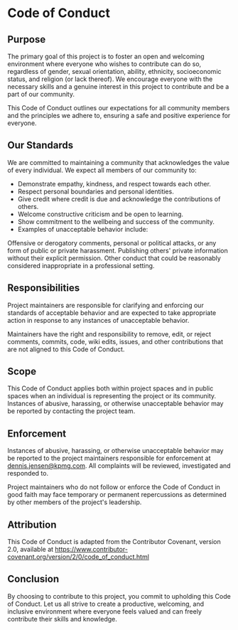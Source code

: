 # Code of Conduct

## Purpose

The primary goal of this project is to foster an open and welcoming environment
where everyone who wishes to contribute can do so, regardless of gender, sexual
orientation, ability, ethnicity, socioeconomic status, and religion (or lack
thereof). We encourage everyone with the necessary skills and a genuine interest
in this project to contribute and be a part of our community.

This Code of Conduct outlines our expectations for all community members and the
principles we adhere to, ensuring a safe and positive experience for everyone.

## Our Standards

We are committed to maintaining a community that acknowledges the value of every
individual. We expect all members of our community to:

* Demonstrate empathy, kindness, and respect towards each other.
* Respect personal boundaries and personal identities.
* Give credit where credit is due and acknowledge the contributions of others.
* Welcome constructive criticism and be open to learning.
* Show commitment to the wellbeing and success of the community.
* Examples of unacceptable behavior include:

Offensive or derogatory comments, personal or political attacks, or any form of
public or private harassment. Publishing others' private information without
their explicit permission. Other conduct that could be reasonably considered
inappropriate in a professional setting.

## Responsibilities

Project maintainers are responsible for clarifying and enforcing our standards
of acceptable behavior and are expected to take appropriate action in response
to any instances of unacceptable behavior.

Maintainers have the right and responsibility to remove, edit, or reject
comments, commits, code, wiki edits, issues, and other contributions that are
not aligned to this Code of Conduct.

## Scope

This Code of Conduct applies both within project spaces and in public spaces
when an individual is representing the project or its community. Instances of
abusive, harassing, or otherwise unacceptable behavior may be reported by
contacting the project team.

## Enforcement

Instances of abusive, harassing, or otherwise unacceptable behavior may be
reported to the project maintainers responsible for enforcement at
dennis.jensen@kpmg.com. All complaints will be reviewed, investigated and
responded to.

Project maintainers who do not follow or enforce the Code of Conduct in good
faith may face temporary or permanent repercussions as determined by other
members of the project's leadership.

## Attribution

This Code of Conduct is adapted from the Contributor Covenant, version 2.0,
available at
<https://www.contributor-covenant.org/version/2/0/code_of_conduct.html>

## Conclusion

By choosing to contribute to this project, you commit to upholding this Code of
Conduct. Let us all strive to create a productive, welcoming, and inclusive
environment where everyone feels valued and can freely contribute their skills
and knowledge.
